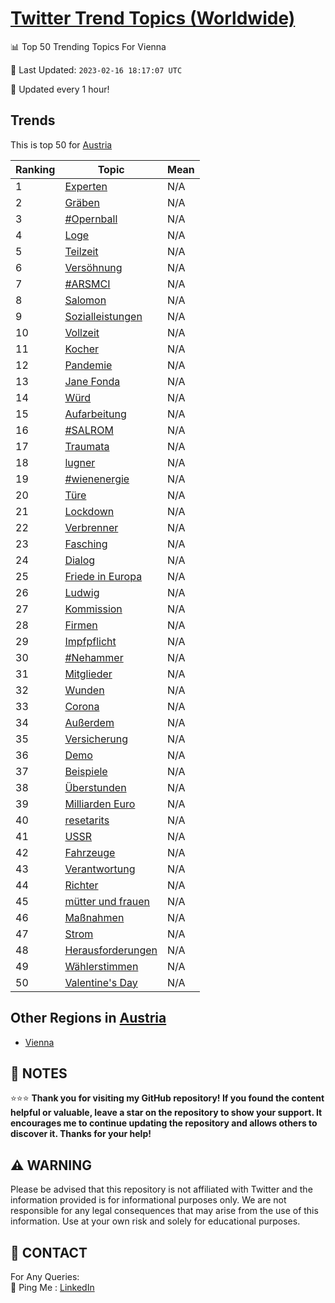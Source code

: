 [Twitter Trend Topics (Worldwide)](https://github.com/ErcinDedeoglu/Twitter-Trend-Topics)
==========


📊 Top 50 Trending Topics For Vienna

📆 Last Updated: `2023-02-16 18:17:07 UTC`

🔧 Updated every 1 hour!


## Trends

This is top 50 for [Austria](</Austria>)

| Ranking | Topic | Mean |
| ------- | ------------ | ------------ |
| 1 | [Experten](http://twitter.com/search?q=Experten) | N/A |
| 2 | [Gräben](http://twitter.com/search?q=Gr%c3%a4ben) | N/A |
| 3 | [#Opernball](http://twitter.com/search?q=%23Opernball) | N/A |
| 4 | [Loge](http://twitter.com/search?q=Loge) | N/A |
| 5 | [Teilzeit](http://twitter.com/search?q=Teilzeit) | N/A |
| 6 | [Versöhnung](http://twitter.com/search?q=Vers%c3%b6hnung) | N/A |
| 7 | [#ARSMCI](http://twitter.com/search?q=%23ARSMCI) | N/A |
| 8 | [Salomon](http://twitter.com/search?q=Salomon) | N/A |
| 9 | [Sozialleistungen](http://twitter.com/search?q=Sozialleistungen) | N/A |
| 10 | [Vollzeit](http://twitter.com/search?q=Vollzeit) | N/A |
| 11 | [Kocher](http://twitter.com/search?q=Kocher) | N/A |
| 12 | [Pandemie](http://twitter.com/search?q=Pandemie) | N/A |
| 13 | [Jane Fonda](http://twitter.com/search?q=Jane+Fonda) | N/A |
| 14 | [Würd](http://twitter.com/search?q=W%c3%bcrd) | N/A |
| 15 | [Aufarbeitung](http://twitter.com/search?q=Aufarbeitung) | N/A |
| 16 | [#SALROM](http://twitter.com/search?q=%23SALROM) | N/A |
| 17 | [Traumata](http://twitter.com/search?q=Traumata) | N/A |
| 18 | [lugner](http://twitter.com/search?q=lugner) | N/A |
| 19 | [#wienenergie](http://twitter.com/search?q=%23wienenergie) | N/A |
| 20 | [Türe](http://twitter.com/search?q=T%c3%bcre) | N/A |
| 21 | [Lockdown](http://twitter.com/search?q=Lockdown) | N/A |
| 22 | [Verbrenner](http://twitter.com/search?q=Verbrenner) | N/A |
| 23 | [Fasching](http://twitter.com/search?q=Fasching) | N/A |
| 24 | [Dialog](http://twitter.com/search?q=Dialog) | N/A |
| 25 | [Friede in Europa](http://twitter.com/search?q=Friede+in+Europa) | N/A |
| 26 | [Ludwig](http://twitter.com/search?q=Ludwig) | N/A |
| 27 | [Kommission](http://twitter.com/search?q=Kommission) | N/A |
| 28 | [Firmen](http://twitter.com/search?q=Firmen) | N/A |
| 29 | [Impfpflicht](http://twitter.com/search?q=Impfpflicht) | N/A |
| 30 | [#Nehammer](http://twitter.com/search?q=%23Nehammer) | N/A |
| 31 | [Mitglieder](http://twitter.com/search?q=Mitglieder) | N/A |
| 32 | [Wunden](http://twitter.com/search?q=Wunden) | N/A |
| 33 | [Corona](http://twitter.com/search?q=Corona) | N/A |
| 34 | [Außerdem](http://twitter.com/search?q=Au%c3%9ferdem) | N/A |
| 35 | [Versicherung](http://twitter.com/search?q=Versicherung) | N/A |
| 36 | [Demo](http://twitter.com/search?q=Demo) | N/A |
| 37 | [Beispiele](http://twitter.com/search?q=Beispiele) | N/A |
| 38 | [Überstunden](http://twitter.com/search?q=%c3%9cberstunden) | N/A |
| 39 | [Milliarden Euro](http://twitter.com/search?q=Milliarden+Euro) | N/A |
| 40 | [resetarits](http://twitter.com/search?q=resetarits) | N/A |
| 41 | [USSR](http://twitter.com/search?q=USSR) | N/A |
| 42 | [Fahrzeuge](http://twitter.com/search?q=Fahrzeuge) | N/A |
| 43 | [Verantwortung](http://twitter.com/search?q=Verantwortung) | N/A |
| 44 | [Richter](http://twitter.com/search?q=Richter) | N/A |
| 45 | [mütter und frauen](http://twitter.com/search?q=m%c3%bctter+und+frauen) | N/A |
| 46 | [Maßnahmen](http://twitter.com/search?q=Ma%c3%9fnahmen) | N/A |
| 47 | [Strom](http://twitter.com/search?q=Strom) | N/A |
| 48 | [Herausforderungen](http://twitter.com/search?q=Herausforderungen) | N/A |
| 49 | [Wählerstimmen](http://twitter.com/search?q=W%c3%a4hlerstimmen) | N/A |
| 50 | [Valentine's Day](http://twitter.com/search?q=Valentine%27s+Day) | N/A |



## Other Regions in [Austria](</Austria>)

* [Vienna](</Austria/Vienna.md>)



## 📝 NOTES

⭐⭐⭐ **Thank you for visiting my GitHub repository! If you found the content helpful or valuable, leave a star on the repository to show your support. It encourages me to continue updating the repository and allows others to discover it. Thanks for your help!**


## ⚠️ WARNING

Please be advised that this repository is not affiliated with Twitter and the information provided is for informational purposes only. We are not responsible for any legal consequences that may arise from the use of this information. Use at your own risk and solely for educational purposes.


## 📨 CONTACT

 For Any Queries:  
            🏓 Ping Me : [LinkedIn](https://www.linkedin.com/in/ercindedeoglu/)
